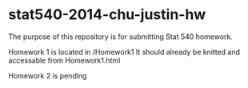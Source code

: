 stat540-2014-chu-justin-hw
==========================
The purpose of this repository is for submitting Stat 540 homework.

Homework 1 is located in /Homework1
It should already be knitted and accessable from Homework1.html

Homework 2 is pending
